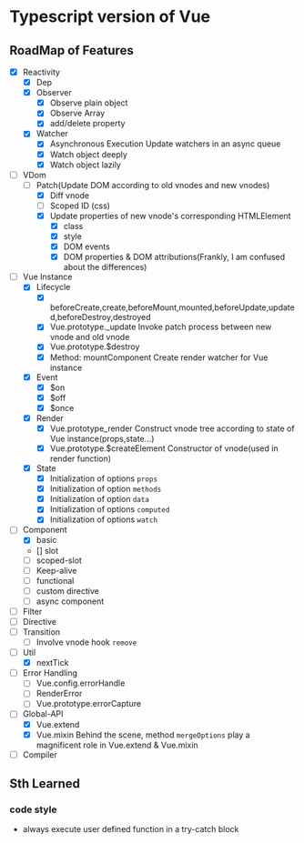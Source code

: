 # Typescript version of Vue

## RoadMap of Features

- [x] Reactivity
  - [x] Dep
  - [x] Observer
    - [x] Observe plain object
    - [x] Observe Array
    - [x] add/delete property
  - [x] Watcher
    - [x] Asynchronous Execution
      Update watchers in an async queue
    - [x] Watch object deeply
    - [x] Watch object lazily

- [ ] VDom
  - [ ] Patch(Update DOM according to old vnodes and new vnodes)
    - [x] Diff vnode
    - [ ] Scoped ID (css)
    - [x] Update properties of new vnode's corresponding HTMLElement
      - [x] class
      - [x] style
      - [x] DOM events
      - [x] DOM properties & DOM attributions(Frankly, I am confused about the differences)

- [ ] Vue Instance
  - [x] Lifecycle
    - [x] beforeCreate,create,beforeMount,mounted,beforeUpdate,updated,beforeDestroy,destroyed
    - [x] Vue.prototype._update
      Invoke patch process between new vnode and old vnode
    - [x] Vue.prototype.$destroy
    - [x] Method: mountComponent
      Create render watcher for Vue instance
  - [x] Event
    - [x] $on
    - [x] $off
    - [x] $once
  - [x] Render
    - [x] Vue.prototype_render
      Construct vnode tree according to state of Vue instance(props,state...)
    - [x] Vue.prototype.$createElement
      Constructor of vnode(used in render function)
  - [x] State
    - [x] Initialization of options `props`
    - [x] Initialization of option `methods`
    - [x] Initialization of option `data`
    - [x] Initialization of options `computed`
    - [x] Initialization of options `watch`

- [ ] Component
  - [x] basic
  - [] slot
  - [ ] scoped-slot
  - [ ] Keep-alive
  - [ ] functional
  - [ ] custom directive
  - [ ] async component

- [ ] Filter
- [ ] Directive
- [ ] Transition
  - [ ] Involve vnode hook `remove`

- [ ] Util
  - [x] nextTick

- [ ] Error Handling
  - [ ] Vue.config.errorHandle
  - [ ] RenderError
  - [ ] Vue.prototype.errorCapture

- [ ] Global-API
  - [x] Vue.extend
  - [x] Vue.mixin
    Behind the scene, method `mergeOptions` play a magnificent role in Vue.extend & Vue.mixin

- [ ] Compiler

## Sth Learned

### code style

- always execute user defined function in a try-catch block
